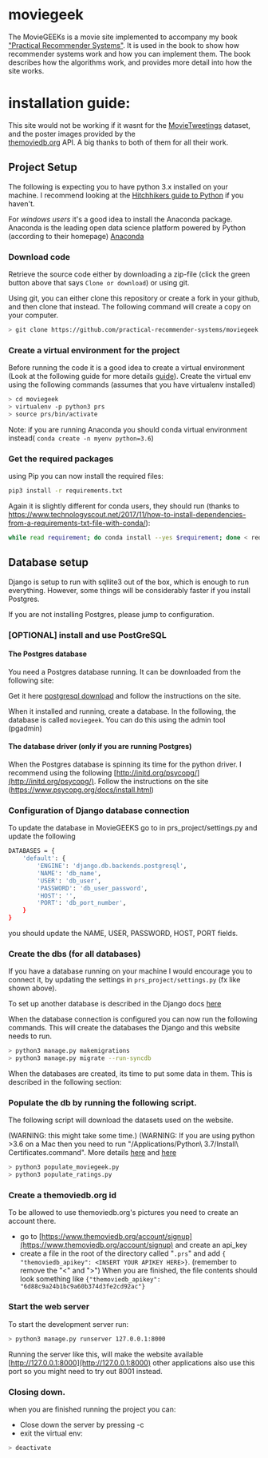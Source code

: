 # moviegeek

The MovieGEEKs is a movie site implemented to accompany my book
["Practical Recommender Systems"](https://www.manning.com/books/practical-recommender-systems).
It is used in the book to show how recommender systems work and how you can implement them. The book describes how the algorithms work, and provides more detail into how the site works.  

# installation guide:

This site would not be working if it wasnt for the  [MovieTweetings](https://github.com/sidooms/MovieTweetings) dataset, and the poster images provided by the  
[themoviedb.org](https://www.themoviedb.org) API. A big thanks to both of them for all their work.
 
## Project Setup
The following is expecting you to have python 3.x installed on your machine. I recommend looking at the [Hitchhikers guide to Python](http://docs.python-guide.org/en/latest/) if you haven't.
 
For *windows users* it's a good idea to install the Anaconda package. Anaconda is the leading open data science platform powered by Python (according to their homepage) [Anaconda](https://www.continuum.io/downloads)
 
### Download code
Retrieve the source code either by downloading a zip-file (click the green button above that says `Clone or download`) or using git. 

Using git, you can either clone this repository or create a fork in your github, and then clone that instead. The following command will create a copy on your computer. 

```bash
> git clone https://github.com/practical-recommender-systems/moviegeek.git
```
### Create a virtual environment for the project 
Before running the code it is a good idea to create a virtual environment
(Look at the following guide for more details [guide](http://docs.python-guide.org/en/latest/dev/virtualenvs/#virtualenvironments-ref)).
Create the virtual env using the following commands (assumes that you have virtualenv installed)
 
```bash
> cd moviegeek
> virtualenv -p python3 prs
> source prs/bin/activate
```

Note: if you are running Anaconda you should conda virtual environment instead( ```conda create -n myenv python=3.6```)

### Get the required packages
using Pip you can now install the required files:
```bash
pip3 install -r requirements.txt
```
Again it is slightly different for conda users, they should run (thanks to https://www.technologyscout.net/2017/11/how-to-install-dependencies-from-a-requirements-txt-file-with-conda/):
```bash 
while read requirement; do conda install --yes $requirement; done < requirements.txt
```


## Database setup
Django is setup to run with sqllite3 out of the box, which is enough to run everything. 
However, some things will be considerably faster if you install Postgres.

If you are not installing Postgres, please jump to configuration. 

### [OPTIONAL] install and use PostGreSQL

#### The Postgres database
You need a Postgres database running. It can be downloaded from the following site:

Get it here [postgresql download](https://www.postgresql.org/download/) 
and follow the instructions on the site.

When it installed and running, create a database. 
In the following, the database is called `moviegeek`. You can do this using the admin tool (pgadmin)

#### The database driver (only if you are running Postgres)
When the Postgres database is spinning its time for the python driver. I recommend using the following 
[http://initd.org/psycopg/](http://initd.org/psycopg/). Follow the instructions on the site (https://www.psycopg.org/docs/install.html)

### Configuration of Django database connection

To update the database in MovieGEEKS go to in prs_project/settings.py 
and update the following 

```bash
DATABASES = {
    'default': {
        'ENGINE': 'django.db.backends.postgresql',
        'NAME': 'db_name',                      
        'USER': 'db_user',
        'PASSWORD': 'db_user_password',
        'HOST': '',
        'PORT': 'db_port_number',
    }
}
```
you should update the NAME, USER, PASSWORD, HOST, PORT fields.

### Create the dbs (for all databases)
If you have a database running on your machine I would encourage 
you to connect it, by updating the settings in `prs_project/settings.py` (fx like shown above). 

To set up another database is described in the Django docs [here](https://docs.djangoproject.com/en/2.0/ref/databases/)

When the database connection is configured you can now run the following commands. This will create the 
databases the Django and this website needs to run. 

```bash
> python3 manage.py makemigrations
> python3 manage.py migrate --run-syncdb
```
When the databases are created, its time to put some data in them. This is described in the following section:

### Populate the db by running the following script. 

The following script will download the datasets used on the website. 

(WARNING: this might take some time.)
(WARNING: If you are using python >3.6 on a Mac then you need to run 
"/Applications/Python\ 3.7/Install\ Certificates.command". More details [here](https://bugs.python.org/issue28150) and [here](https://timonweb.com/tutorials/fixing-certificate_verify_failed-error-when-trying-requests_html-out-on-mac/)
```bash
> python3 populate_moviegeek.py
> python3 populate_ratings.py
```

### Create a themoviedb.org id
To be allowed to use themoviedb.org's pictures you need to create an account there. 

* go to [https://www.themoviedb.org/account/signup](https://www.themoviedb.org/account/signup) and create an api_key
* create a file in the root of the directory called "`.prs`" and add 
`{ "themoviedb_apikey": <INSERT YOUR APIKEY HERE>}`.
(remember to remove the "<" and ">") 
When you are finished, the file contents should look something like 
```{"themoviedb_apikey": "6d88c9a24b1bc9a60b374d3fe2cd92ac"}```

### Start the web server
 To start the development server run:
```bash
> python3 manage.py runserver 127.0.0.1:8000
```
Running the server like this, will make the website available 
[http://127.0.0.1:8000](http://127.0.0.1:8000) other applications also use this port
so you might need to try out 8001 instead. 

### Closing down.
when you are finished running the project you can:
* Close down the server by pressing <CLTR>-c  
* exit the virtual env:
```bash
> deactivate
```
